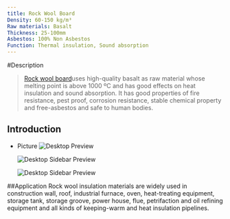 ```yaml
---
title: Rock Wool Board
Density: 60-150 kg/m³
Raw materials: Basalt
Thickness: 25-100mm
Asbestos: 100% Non Asbestos
Function: Thermal insulation, Sound absorption
---
```

#Description
> [Rock wool board](http://www.rosewoolinsulation.com/products/rock-wool/rock-wool-board.html)uses high-quality basalt as raw material whose melting point is above 1000 ºC and has good effects on heat insulation and sound absorption. It has good properties of fire resistance, pest proof, corrosion resistance, stable chemical property and free-asbestos and safe to human bodies.


## Introduction

* Picture
  ![Desktop Preview](http://www.rosewoolinsulation.com/d/pic/products/7.rock-wool/rock-wool2600.png)

  ![Desktop Sidebar Preview](http://www.rosewoolinsulation.com/d/pic/products/7.rock-wool/rock-wool3600.png)

  ![Desktop Sidebar Preview](http://www.rosewoolinsulation.com/d/pic/products/7.rock-wool/rock-wool1600.png)




##Application
Rock wool insulation materials are widely used in construction wall, roof, industrial furnace, oven, heat-treating equipment, storage tank, storage groove, power house, flue, petrifaction and oil refining equipment and all kinds of keeping-warm and heat insulation pipelines.
